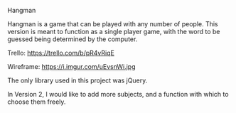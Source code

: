Hangman

Hangman is a game that can be played with any number of people. This version is meant to function as a single player game, with the word to be guessed being determined by the computer.

Trello: https://trello.com/b/pR4vRiqE

Wireframe: https://i.imgur.com/uEvsnWi.jpg

The only library used in this project was jQuery.

In Version 2, I would like to add more subjects, and a function with which to choose them freely.